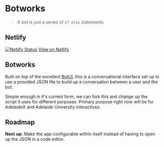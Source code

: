 # Botworks
> A bot is just a series of `if-else` statements

## Netlify
[![Netlify Status](https://api.netlify.com/api/v1/badges/ec0c4456-67a1-4a1e-9405-d37ef949ca8c/deploy-status)](https://app.netlify.com/sites/leo-bot/deploys)
[View on Netlify](https://leo-bot.netlify.com)

## Botworks
Built on top of the excellent [BotUI](https://github.com/botui/botui), this is a conversational interface set up to use a provided JSON file to build up a conversation between a user and the bot.

Simple enough in it's current form, we can fork this and change up the script it uses for different purposes. Primary purpose right now will be for AdelaideX and Adelaide University interactives.

## Roadmap
**Next up:** Make the app configurable within itself instead of having to open up the JSON in a code editor.
